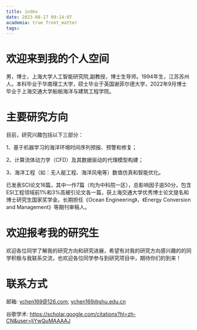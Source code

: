 ```yaml
---
title: index
date: 2023-08-27 09:14:07
academia: true front_matter
tags:
---
```


# 欢迎来到我的个人空间

男，博士，上海大学人工智能研究院,副教授，博士生导师。1994年生，江苏苏州人。本科毕业于华南理工大学，硕士毕业于英国谢菲尔德大学，2022年9月博士毕业于上海交通大学船舶海洋与建筑工程学院。

# 主要研究方向

目前，研究兴趣包括以下三部分：

1、基于机器学习的海洋环境时间序列预报、预警和修复；

2、计算流体动力学（CFD）及其数据驱动的代理模型构建；

3、海洋工程（如：无人艇工程、海洋风电等）数值仿真和智能优化。

已发表SCI论文16篇，其中一作7篇（均为中科院一区），总影响因子逾50分，包含ESI工程领域前1%和3%高被引论文各一篇，获上海交通大学优秀博士论文提名和博士研究生国家奖学金。长期担任《Ocean Engineering》，《Energy Conversion and Management》等期刊审稿人。

# 欢迎报考我的研究生

欢迎各位同学了解我的研究方向和研究进展，希望有对我的研究方向感兴趣的的同学积极与我联系交流，也欢迎各位同学参与到研究项目中，期待你们的到来！

# 联系方式

邮箱: ychen169@126.com; ychen169@shu.edu.cn

谷歌学术: https://scholar.google.com/citations?hl=zh-CN&user=ljYwQuMAAAAJ



